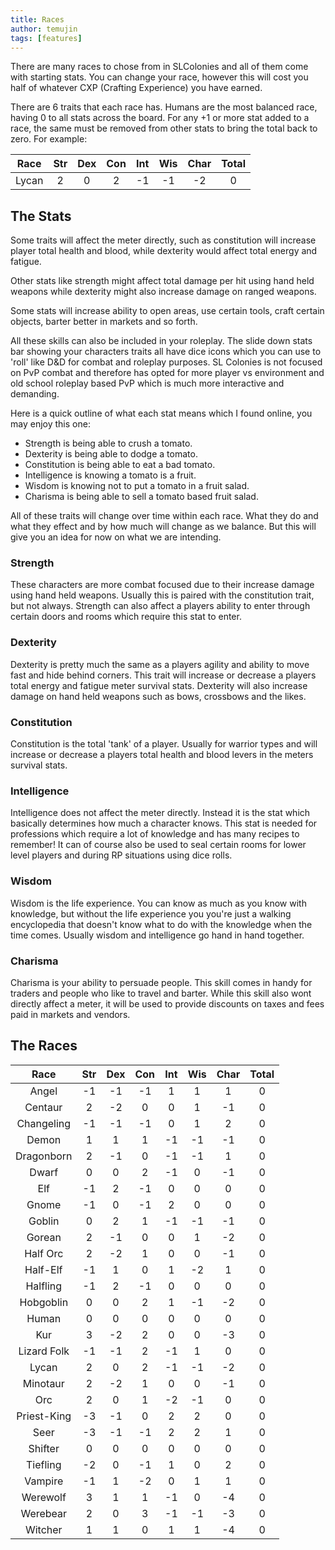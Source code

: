 ```yaml
---
title: Races
author: temujin
tags: [features]
---
```

There are many races to chose from in SLColonies and all of them come with starting stats. You can change your race, however this will cost you half of whatever CXP (Crafting Experience) you have earned. 

There are 6 traits that each race has. Humans are the most balanced race, having 0 to all stats across the board. For any +1 or more stat added to a race, the same must be removed from other stats to bring the total back to zero. For example:

| Race  | Str | Dex | Con | Int | Wis | Char| Total|
|:-----:|:---:|:---:|:---:|:---:|:---:|:---:|:----:|
| Lycan |  2  |  0  |  2  | -1  | -1  | -2  |   0  |

## The Stats
Some traits will affect the meter directly, such as constitution will increase player total health and blood, while dexterity would affect total energy and fatigue.

Other stats like strength might affect total damage per hit using hand held weapons while dexterity might also increase damage on ranged weapons.

Some stats will increase ability to open areas, use certain tools, craft certain objects, barter better in markets and so forth.

All these skills can also be included in your roleplay. The slide down stats bar showing your characters traits all have dice icons which you can use to 'roll' like D&D for combat and roleplay purposes. SL Colonies is not focused on PvP combat and therefore has opted for more player vs environment and old school roleplay based PvP which is much more interactive and demanding. 

Here is a quick outline of what each stat means which I found online, you may enjoy this one:

- Strength is being able to crush a tomato.
- Dexterity is being able to dodge a tomato.
- Constitution is being able to eat a bad tomato.
- Intelligence is knowing a tomato is a fruit.
- Wisdom is knowing not to put a tomato in a fruit salad.
- Charisma is being able to sell a tomato based fruit salad.

All of these traits will change over time within each race. What they do and what they effect and by how much will change as we balance. But this will give you an idea for now on what we are intending.

### Strength
These characters are more combat focused due to their increase damage using hand held weapons. Usually this is paired with the constitution trait, but not always. Strength can also affect a players ability to enter through certain doors and rooms which require this stat to enter.

### Dexterity
Dexterity is pretty much the same as a players agility and ability to move fast and hide behind corners. This trait will increase or decrease a players total energy and fatigue meter survival stats. Dexterity will also increase damage on hand held weapons such as bows, crossbows and the likes.

### Constitution
Constitution is the total 'tank' of a player. Usually for warrior types and will increase or decrease a players total health and blood levers in the meters survival stats.

### Intelligence
Intelligence does not affect the meter directly. Instead it is the stat which basically determines how much a character knows. This stat is needed for professions which require a lot of knowledge and has many recipes to remember! It can of course also be used to seal certain rooms for lower level players and during RP situations using dice rolls.

### Wisdom
Wisdom is the life experience. You can know as much as you know with knowledge, but without the life experience you you're just a walking encyclopedia that doesn't know what to do with the knowledge when the time comes. Usually wisdom and intelligence go hand in hand together. 

### Charisma
Charisma is your ability to persuade people. This skill comes in handy for traders and people who like to travel and barter. While this skill also wont directly affect a meter, it will be used to provide discounts on taxes and fees paid in markets and vendors.

## The Races

|Race       | Str | Dex | Con | Int | Wis | Char| Total|
|:---------:|:---:|:---:|:---:|:---:|:---:|:---:|:----:|
|Angel      | -1  | -1  | -1  |  1  |  1  |  1  |  0   |
|Centaur    |  2  | -2  |  0  |  0  |  1  | -1  |  0   |
|Changeling | -1  | -1  | -1  |  0  |  1  |  2  |  0   |
|Demon      |  1  |  1  |  1  | -1  | -1  | -1  |  0   |
|Dragonborn |  2  | -1  |  0  | -1  | -1  |  1  |  0   |
|Dwarf      |  0  |  0  |  2  | -1  |  0  | -1  |  0   |
|Elf        | -1  |  2  | -1  |  0  |  0  |  0  |  0   |
|Gnome      | -1  |  0  | -1  |  2  |  0  |  0  |  0   |
|Goblin	    |  0  |  2  |  1  | -1  | -1  | -1  |  0   |
|Gorean     |  2  | -1  |  0  |  0  |  1  | -2  |  0   |
|Half Orc   |  2  | -2  |  1  |  0  |  0  | -1  |  0   |
|Half-Elf   | -1  |  1  |  0  |  1  | -2  |  1  |  0   |
|Halfling   | -1  |  2  | -1  |  0  |  0  |  0  |  0   |
|Hobgoblin  |  0  |  0  |  2  |  1  | -1  | -2  |  0   |
|Human      |  0  |  0  |  0  |  0  |  0  |  0  |  0   |
|Kur        |  3  | -2  |  2  |  0  |  0  | -3  |  0   |
|Lizard Folk| -1  | -1  |  2  | -1  |  1  |  0  |  0   |
|Lycan      |  2  |  0  |  2  | -1  | -1  | -2  |  0   |
|Minotaur   |  2  | -2  |  1  |  0  |  0  | -1  |  0   |
|Orc        |  2  |  0  |  1  | -2  | -1  |  0  |  0   |
|Priest-King| -3  | -1  |  0  |  2  |  2  |  0  |  0   |
|Seer       | -3  | -1  | -1  |  2  |  2  |  1  |  0   |
|Shifter    |  0  |  0  |  0  |  0  |  0  |  0  |  0   |
|Tiefling   | -2  |  0  | -1  |  1  |  0  |  2  |  0   |
|Vampire    | -1  |  1  | -2  |  0  |  1  |  1  |  0   |
|Werewolf   |  3  |  1  |  1  | -1  |  0  | -4  |  0   |
|Werebear   |  2  |  0  |  3  | -1  | -1  | -3  |  0   |
|Witcher    |  1  |  1  |  0  |  1  |  1  | -4  |  0   |


